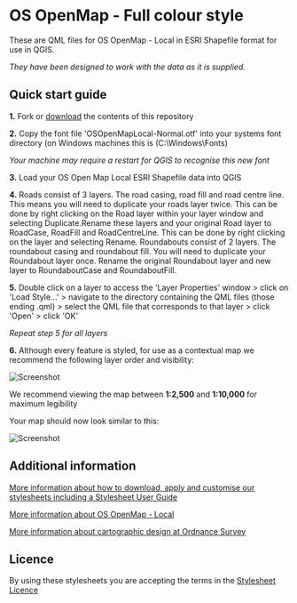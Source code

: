 # OS OpenMap - Full colour style

These are QML files for OS OpenMap - Local in ESRI Shapefile format for use in QGIS.

*They have been designed to work with the data as it is supplied.*

## Quick start guide

**1.**  Fork or [download](https://github.com/OrdnanceSurvey/OS-OpenMap-Local-stylesheets/archive/master.zip) the contents of this repository

**2.**  Copy the font file 'OSOpenMapLocal-Normal.otf' into your systems font directory (on Windows machines this is (C:\Windows\Fonts)

*Your machine may require a restart for QGIS to recognise this new font*

**3.**  Load your OS Open Map Local ESRI Shapefile data into QGIS

**4.**  Roads consist of 3 layers. The road casing, road fill and road centre line. This means you will need to duplicate your roads layer twice. This can be done by right clicking on the Road layer within your layer window and selecting Duplicate.Rename these layers and your original Road layer to RoadCase, RoadFill and RoadCentreLine. This can be done by right clicking on the layer and selecting Rename.
Roundabouts consist of 2 layers. The roundabout casing and roundabout fill. You will need to duplicate your Roundabout layer once. 
Rename the original Roundabout layer and new layer to RoundaboutCase and RoundaboutFill.

**5.**  Double click on a layer to access the 'Layer Properties' window > click on 'Load Style...' > navigate to the directory containing the QML files (those ending .qml) > select the QML file that corresponds to that layer > click 'Open' > click 'OK'

*Repeat step 5 for all layers*

**6.**  Although every feature is styled, for use as a contextual map we recommend the following layer order and visibility:

  ![Screenshot](https://github.com/OrdnanceSurvey/OS-OpenMap-Local-stylesheets/raw/master/ESRI%20Shapefile%20stylesheets/QGIS%20stylesheets%20(QML)/Full%20colour%20style/images/OML_layer_order.png "Recommended layer order for OS Open Map Local")

We recommend viewing the map between **1:2,500** and **1:10,000** for maximum legibility

Your map should now look similar to this: 

  ![Screenshot](https://github.com/OrdnanceSurvey/OS-OpenMap-Local-stylesheets/raw/master/ESRI%20Shapefile%20stylesheets/QGIS%20stylesheets%20(QML)/Full%20colour%20style/images/OML_FC_screenshot.png "Screenshot of OS OpenMap - Local")

## Additional information

[More information about how to download, apply and customise our stylesheets including a Stylesheet User Guide](http://www.ordnancesurvey.co.uk/resources/carto-design/cartographic-stylesheets.html)

[More information about OS OpenMap - Local](http://www.ordnancesurvey.co.uk/business-and-government/products/os-open-map-local.html)

[More information about cartographic design at Ordnance Survey](https://www.ordnancesurvey.co.uk/resources/carto-design/)

## Licence

By using these stylesheets you are accepting the terms in the [Stylesheet Licence](http://www.ordnancesurvey.co.uk/docs/licences/stylesheet-licence-v2.pdf)
